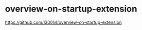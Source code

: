overview-on-startup-extension
=============================

https://github.com/l300lvl/overview-on-startup-extension
